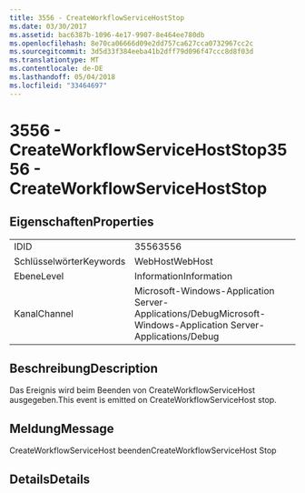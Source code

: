 ```yaml
---
title: 3556 - CreateWorkflowServiceHostStop
ms.date: 03/30/2017
ms.assetid: bac6387b-1096-4e17-9907-8e464ee780db
ms.openlocfilehash: 8e70ca06666d09e2dd757ca627cca0732967cc2c
ms.sourcegitcommit: 3d5d33f384eeba41b2dff79d096f47ccc8d8f03d
ms.translationtype: MT
ms.contentlocale: de-DE
ms.lasthandoff: 05/04/2018
ms.locfileid: "33464697"
---
```

# <a name="3556---createworkflowservicehoststop"></a><span data-ttu-id="aff64-102">3556 - CreateWorkflowServiceHostStop</span><span class="sxs-lookup"><span data-stu-id="aff64-102">3556 - CreateWorkflowServiceHostStop</span></span>
## <a name="properties"></a><span data-ttu-id="aff64-103">Eigenschaften</span><span class="sxs-lookup"><span data-stu-id="aff64-103">Properties</span></span>  
  
|||  
|-|-|  
|<span data-ttu-id="aff64-104">ID</span><span class="sxs-lookup"><span data-stu-id="aff64-104">ID</span></span>|<span data-ttu-id="aff64-105">3556</span><span class="sxs-lookup"><span data-stu-id="aff64-105">3556</span></span>|  
|<span data-ttu-id="aff64-106">Schlüsselwörter</span><span class="sxs-lookup"><span data-stu-id="aff64-106">Keywords</span></span>|<span data-ttu-id="aff64-107">WebHost</span><span class="sxs-lookup"><span data-stu-id="aff64-107">WebHost</span></span>|  
|<span data-ttu-id="aff64-108">Ebene</span><span class="sxs-lookup"><span data-stu-id="aff64-108">Level</span></span>|<span data-ttu-id="aff64-109">Information</span><span class="sxs-lookup"><span data-stu-id="aff64-109">Information</span></span>|  
|<span data-ttu-id="aff64-110">Kanal</span><span class="sxs-lookup"><span data-stu-id="aff64-110">Channel</span></span>|<span data-ttu-id="aff64-111">Microsoft-Windows-Application Server-Applications/Debug</span><span class="sxs-lookup"><span data-stu-id="aff64-111">Microsoft-Windows-Application Server-Applications/Debug</span></span>|  
  
## <a name="description"></a><span data-ttu-id="aff64-112">Beschreibung</span><span class="sxs-lookup"><span data-stu-id="aff64-112">Description</span></span>  
 <span data-ttu-id="aff64-113">Das Ereignis wird beim Beenden von CreateWorkflowServiceHost ausgegeben.</span><span class="sxs-lookup"><span data-stu-id="aff64-113">This event is emitted on CreateWorkflowServiceHost stop.</span></span>  
  
## <a name="message"></a><span data-ttu-id="aff64-114">Meldung</span><span class="sxs-lookup"><span data-stu-id="aff64-114">Message</span></span>  
 <span data-ttu-id="aff64-115">CreateWorkflowServiceHost beenden</span><span class="sxs-lookup"><span data-stu-id="aff64-115">CreateWorkflowServiceHost Stop</span></span>  
  
## <a name="details"></a><span data-ttu-id="aff64-116">Details</span><span class="sxs-lookup"><span data-stu-id="aff64-116">Details</span></span>
